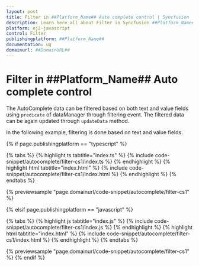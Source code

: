 ```yaml
---
layout: post
title: Filter in ##Platform_Name## Auto complete control | Syncfusion
description: Learn here all about Filter in Syncfusion ##Platform_Name## Auto complete control of Syncfusion Essential JS 2 and more.
platform: ej2-javascript
control: Filter 
publishingplatform: ##Platform_Name##
documentation: ug
domainurl: ##DomainURL##
---
```


# Filter in ##Platform_Name## Auto complete control

The AutoComplete data can be filtered based on both text and value fields using `predicate` of dataManager through filtering event. The filtered data can be again updated through `updateData` method.

In the following example, filtering is done based on text and value fields.

{% if page.publishingplatform == "typescript" %}

 {% tabs %}
{% highlight ts tabtitle="index.ts" %}
{% include code-snippet/autocomplete/filter-cs1/index.ts %}
{% endhighlight %}
{% highlight html tabtitle="index.html" %}
{% include code-snippet/autocomplete/filter-cs1/index.html %}
{% endhighlight %}
{% endtabs %}
        
{% previewsample "page.domainurl/code-snippet/autocomplete/filter-cs1" %}

{% elsif page.publishingplatform == "javascript" %}

{% tabs %}
{% highlight js tabtitle="index.js" %}
{% include code-snippet/autocomplete/filter-cs1/index.js %}
{% endhighlight %}
{% highlight html tabtitle="index.html" %}
{% include code-snippet/autocomplete/filter-cs1/index.html %}
{% endhighlight %}
{% endtabs %}

{% previewsample "page.domainurl/code-snippet/autocomplete/filter-cs1" %}
{% endif %}
